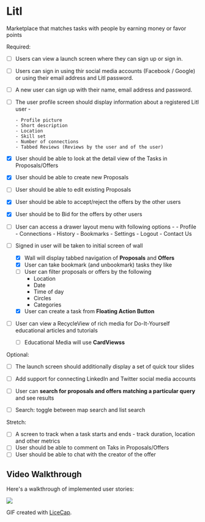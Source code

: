 # Litl
Marketplace that matches tasks with people by earning money or favor points




Required:

* [ ] Users can view a launch screen where they can sign up or sign in.
* [ ] Users can sign in using thir social media accounts (Facebook / Google) or using their email address and Litl password.
* [ ] A new user can sign up with their name, email address and password.
* [ ] The user profile screen should display information about a registered Litl user - 
      
      - Profile picture
      - Short description
      - Location
      - Skill set
      - Number of connections
      - Tabbed Reviews (Reviews by the user and of the user)
* [x] User should be able to look at the detail view of the Tasks in Proposals/Offers 
* [x] User should be able to create new Proposals 
* [ ] User should be able to edit existing Proposals 
* [x] User should be able to accept/reject the offers by the other users
* [x] User should be to Bid for the offers by other users 
* [ ] User can access a drawer layout menu with following options - 
      - Profile
      - Connections
      - History
      - Bookmarks
      - Settings
      - Logout
      - Contact Us
* [ ] Signed in user will be taken to initial screen of wall
   * [x] Wall will display tabbed navigation of **Proposals** and **Offers**
   * [x] User can take bookmark (and unbookmark) tasks they like
   * [ ] User can filter proposals or offers by the following
      - Location
      - Date
      - Time of day
      - Circles
      - Categories
   * [x] User can create a task from **Floating Action Button**
* [ ] User can view a RecycleView of rich media for Do-It-Yourself educational articles and tutorials
  * [ ] Educational Media will use **CardViewss**
  



Optional:

* [ ] The launch screen should additionally display a set of quick tour slides
* [ ] Add support for connecting LinkedIn and Twitter social media accounts
* [ ] User can **search for proposals and offers matching a particular query** and see results

* [ ] Search: toggle between map search and list search


Stretch:

* [ ] A screen to track when a task starts and ends - track duration, location and other metrics
* [ ] User should be able to comment on Taks in Proposals/Offers 
* [ ] User should be able to chat with the creator of the offer 

## Video Walkthrough

Here's a walkthrough of implemented user stories:

![](http://imgur.com/fH3yJju.gif)

GIF created with [LiceCap](http://www.cockos.com/licecap/).